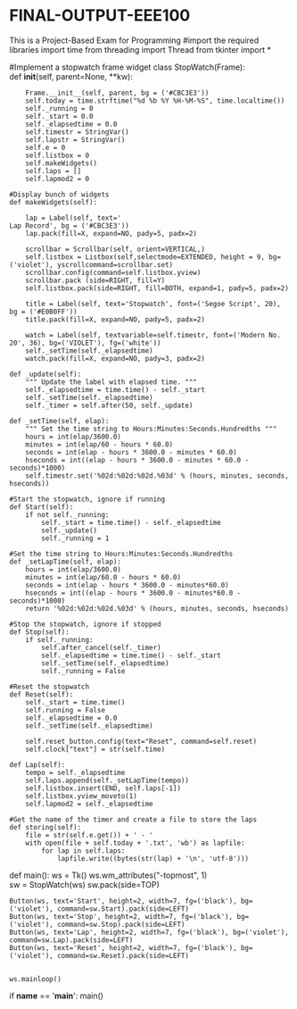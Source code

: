 # FINAL-OUTPUT-EEE100
This is a Project-Based Exam for Programming
#import the required libraries
import time
from threading import Thread
from tkinter import *


#Implement a stopwatch frame widget 
class StopWatch(Frame):                                                               
    def __init__(self, parent=None, **kw):   
             
        Frame.__init__(self, parent, bg = ('#CBC3E3'))
        self.today = time.strftime("%d %b %Y %H-%M-%S", time.localtime())
        self._running = 0
        self._start = 0.0        
        self._elapsedtime = 0.0
        self.timestr = StringVar()
        self.lapstr = StringVar()
        self.e = 0
        self.listbox = 0
        self.makeWidgets()
        self.laps = []
        self.lapmod2 = 0
    
    #Display bunch of widgets
    def makeWidgets(self):                         

        lap = Label(self, text='                                                                          Lap Record', bg = ('#CBC3E3'))
        lap.pack(fill=X, expand=NO, pady=5, padx=2)

        scrollbar = Scrollbar(self, orient=VERTICAL,)
        self.listbox = Listbox(self,selectmode=EXTENDED, height = 9, bg=('violet'), yscrollcommand=scrollbar.set)
        scrollbar.config(command=self.listbox.yview)
        scrollbar.pack (side=RIGHT, fill=Y)
        self.listbox.pack(side=RIGHT, fill=BOTH, expand=1, pady=5, padx=2)

        title = Label(self, text='Stopwatch', font=('Segoe Script', 20), bg = ('#E0B0FF'))
        title.pack(fill=X, expand=NO, pady=5, padx=2)

        watch = Label(self, textvariable=self.timestr, font=('Modern No. 20', 36), bg=('VIOLET'), fg=('white'))
        self._setTime(self._elapsedtime)
        watch.pack(fill=X, expand=NO, pady=3, padx=2)

    def _update(self): 
        """ Update the label with elapsed time. """
        self._elapsedtime = time.time() - self._start
        self._setTime(self._elapsedtime)
        self._timer = self.after(50, self._update)

    def _setTime(self, elap):
        """ Set the time string to Hours:Minutes:Seconds.Hundredths """
        hours = int(elap/3600.0)
        minutes = int(elap/60 - hours * 60.0)
        seconds = int(elap - hours * 3600.0 - minutes * 60.0)
        hseconds = int((elap - hours * 3600.0 - minutes * 60.0 - seconds)*1000)                
        self.timestr.set('%02d:%02d:%02d.%03d' % (hours, minutes, seconds, hseconds))

    #Start the stopwatch, ignore if running
    def Start(self):                                                     
        if not self._running:            
            self._start = time.time() - self._elapsedtime
            self._update()
            self._running = 1  

    #Set the time string to Hours:Minutes:Seconds.Hundredths 
    def _setLapTime(self, elap):
        hours = int(elap/3600.0)
        minutes = int(elap/60.0 - hours * 60.0)
        seconds = int(elap - hours * 3600.0 - minutes*60.0)
        hseconds = int((elap - hours * 3600.0 - minutes*60.0 - seconds)*1000)            
        return '%02d:%02d:%02d.%03d' % (hours, minutes, seconds, hseconds)      

    #Stop the stopwatch, ignore if stopped
    def Stop(self):                                    
        if self._running:
            self.after_cancel(self._timer)            
            self._elapsedtime = time.time() - self._start    
            self._setTime(self._elapsedtime)
            self._running = False

    #Reset the stopwatch
    def Reset(self):                                  
        self._start = time.time() 
        self.running = False        
        self._elapsedtime = 0.0
        self._setTime(self._elapsedtime)
        
        self.reset_button.config(text="Reset", command=self.reset)
        self.clock["text"] = str(self.time)

    def Lap(self):
        tempo = self._elapsedtime
        self.laps.append(self._setLapTime(tempo))
        self.listbox.insert(END, self.laps[-1])
        self.listbox.yview_moveto(1)
        self.lapmod2 = self._elapsedtime

    #Get the name of the timer and create a file to store the laps
    def storing(self):
        file = str(self.e.get()) + ' - '
        with open(file + self.today + '.txt', 'wb') as lapfile:
            for lap in self.laps:
                lapfile.write((bytes(str(lap) + '\n', 'utf-8')))
                
def main():
    ws = Tk()
    ws.wm_attributes("-topmost", 1)     
    sw = StopWatch(ws)
    sw.pack(side=TOP)

    Button(ws, text='Start', height=2, width=7, fg=('black'), bg=('violet'), command=sw.Start).pack(side=LEFT)
    Button(ws, text='Stop', height=2, width=7, fg=('black'), bg=('violet'), command=sw.Stop).pack(side=LEFT)
    Button(ws, text='Lap', height=2, width=7, fg=('black'), bg=('violet'), command=sw.Lap).pack(side=LEFT)
    Button(ws, text='Reset', height=2, width=7, fg=('black'), bg=('violet'), command=sw.Reset).pack(side=LEFT)
    

    ws.mainloop()

if __name__ == '__main__':
    main()
